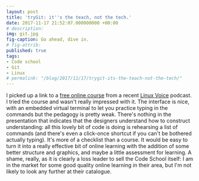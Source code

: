 ```yaml
---
layout: post
title: 'tryGit: it''s the teach, not the tech.'
date: 2017-11-17 21:52:07.000000000 +00:00
# description: 
img: git.jpg
fig-caption: Go ahead, dive in.
# fig-attrib: 
published: true
tags:
- Code school
- Git
- Linux
# permalink: "/blog/2017/11/17/trygit-its-the-teach-not-the-tech/"
---
```

I picked up a link to a [free online course](https://www.codeschool.com/courses/try-git) from a recent [Linux Voice](https://www.linuxvoice.com/podcast-season-5-episode-17/) podcast. I tried the course and wasn't really impressed with it. The interface is nice, with an embedded virtual terminal to let you practice typing in the commands but the pedagogy is pretty weak. There's nothing in the presentation that indicates that the designers understand how to construct understanding: all this lovely bit of code is doing is rehearsing a list of commands (and there's even a click-once shortcut if you can't be bothered actually typing). It's more of a checklist than a course. It would be easy to turn it into a really effective bit of online learning with the addition of some better structure and graphics, and maybe a little assessment for learning. A shame, really, as it is clearly a loss leader to sell the Code School itself: I am in the market for some good quality online learning in their area, but I'm not likely to look any further at their catalogue.
